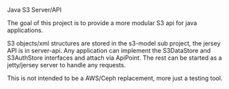 Java S3 Server/API

The goal of this project is to provide a more modular S3 api for java applications.

S3 objects/xml structures are stored in the s3-model sub project, the jersey API is in server-api. 
Any application can implement the S3DataStore and S3AuthStore interfaces and attach via ApiPoint. 
The rest can be started as a jetty/jersey server to handle any requests.

This is not intended to be a AWS/Ceph replacement, more just a testing tool.


